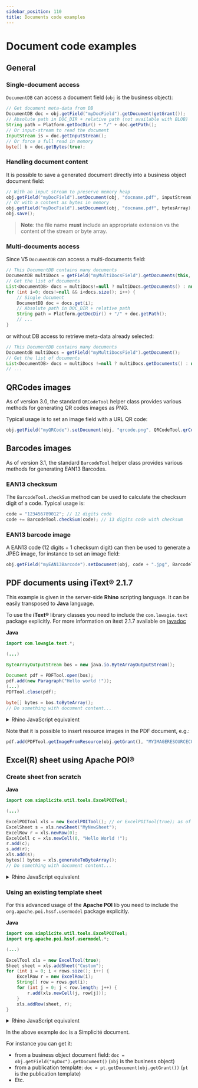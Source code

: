 ```yaml
---
sidebar_position: 110
title: Documents code examples
---
```


Document code examples
======================

General
-------

### Single-document access

`DocumentDB` can access a document field (`obj` is the business object):

```java
// Get document meta-data from DB
DocumentDB doc = obj.getField("myDocField").getDocument(getGrant());
// Absolute path in DOC_DIR + relative path (not available with BLOB)
String path = Platform.getDocDir() + "/" + doc.getPath();
// Or input-stream to read the document
InputStream is = doc.getInputStream();
// Or force a full read in memory
byte[] b = doc.getBytes(true);
```

### Handling document content

It is possible to save a generated document directly into a business object document field:

```java
// With an input stream to preserve memory heap
obj.getField("myDocField").setDocument(obj, "docname.pdf", inputStream);
// Or with a content as bytes in memory
obj.getField("myDocField").setDocument(obj, "docname.pdf", bytesArray);
obj.save();
```

> **Note**: the file name **must** include an appropriate extension vs the content of the stream or byte array.

### Multi-documents access

Since V5 `DocumentDB` can access a multi-documents field:

```java
// This DocumentDB contains many documents
DocumentDB multiDocs = getField("myMultiDocsField").getDocuments(this, getRowId());
// Get the list of documents
List<DocumentDB> docs = multiDocs!=null ? multiDocs.getDocuments() : null;
for (int i=0; docs!=null && i<docs.size(); i++) {
	// Single document
	DocumentDB doc = docs.get(i);
	// Absolute path in DOC_DIR + relative path
	String path = Platform.getDocDir() + "/" + doc.getPath();
	// ...
}
```

or without DB access to retrieve meta-data already selected:

```java
// This DocumentDB contains many documents
DocumentdB multiDocs = getField("myMultiDocsField").getDocument();
// Get the list of documents
List<DocumentDB> docs = multiDocs !=null ? multiDocs.getDocuments() : null;
// ...
```


QRCodes images
--------------

As of version 3.0, the standard `QRCodeTool` helper class provides various methods for generating QR codes images as PNG.

Typical usage is to set an image field with a URL QR code:
 
```java
obj.getField("myQRCode").setDocument(obj, "qrcode.png", QRCodeTool.qrCodeImage(Globals.getContextURL()));
```

Barcodes images
---------------

As of version 3.1, the standard `BarcodeTool` helper class provides various methods for generating EAN13 Barcodes.

### EAN13 checksum

The `BarcodeTool.checkSum` method can be used to calculate the checksum digit of a code. Typical usage is:

```java
code = "123456789012"; // 12 digits code
code += BarcodeTool.checkSum(code); // 13 digits code with checksum
```

### EAN13 barcode image

A EAN13 code (12 digits + 1 checksum digit) can then be used to generate a JPEG image, for instance to set an image field:

```java
obj.getField("myEAN13Barcode").setDocument(obj, code + ".jpg", BarcodeTool.ean13Image(code));
```
PDF documents using iText&reg; 2.1.7
------------------------------------

This example is given in the server-side **Rhino** scripting language. It can be easily transposed to **Java** language.

To use the **iText&reg;** library classes you need to include the `com.lowagie.text` package explicitly.
For more information on itext 2.1.7 available on <a href="https://coderanch.com/how-to/javadoc/itext-2.1.7" target="_blank">javadoc</a>

**Java**

```java
import com.lowagie.text.*;

(...)

ByteArrayOutputStream bos = new java.io.ByteArrayOutputStream();
	
Document pdf = PDFTool.open(bos);
pdf.add(new Paragraph("Hello world !"));
(...)
PDFTool.close(pdf);

byte[] bytes = bos.toByteArray();
// Do something with document content...
```

<details>
<summary>Rhino JavaScript equivalent</summary>

```javascript
importPackage(Packages.com.lowagie.text);

var bos = new java.io.ByteArrayOutputStream();
	
var pdf = PDFTool.open(bos);
pdf.add(new Paragraph("Hello world !"));
(...)
PDFTool.close(pdf);

var bytes = bos.toByteArray();
// Do something with document content...
```
</details>

Note that it is possible to insert resource images in the PDF document, e.g.:

```javascript
pdf.add(PDFTool.getImageFromResource(obj.getGrant(), "MYIMAGERESOURCECODE"));
```

Excel(R) sheet using Apache POI&reg;
------------------------------------

### Create sheet fron scratch

**Java**

```java
import com.simplicite.util.tools.ExcelPOITool;

(...)

ExcelPOITool xls = new ExcelPOITool(); // or ExcelPOITool(true); as of version 4.0, the true argument means using XLSX format
ExcelSheet s = xls.newSheet("MyNewSheet");
ExcelRow r = xls.newRow(0);
ExcelCell c = xls.newCell(0, "Hello World !");
r.add(c);
s.add(r);
xls.add(s);
bytes[] bytes = xls.generateToByteArray();
// Do something with document content...
```


<details>
<summary>Rhino JavaScript equivalent</summary>

```javascript
var xls = new ExcelPOITool(); // or ExcelPOITool(true); as of version 4.0, the true argument means using XLSX format
var s = xls.newSheet("MyNewSheet");
var r = xls.newRow(0);
var c = xls.newCell(0, "Hello World !");
r.add(c);
s.add(r);
xls.add(s);
var bytes = xls.generateToByteArray();
// Do something with document content...
```
</details>

### Using an existing template sheet

For this advanced usage of the **Apache POI** lib you need to include the `org.apache.poi.hssf.usermodel` package explicitly.

**Java**

```java
import com.simplicite.util.tools.ExcelPOITool;
import org.apache.poi.hssf.usermodel.*;

(...)

ExcelTool xls = new ExcelTool(true);
Sheet sheet = xls.addSheet("Custom");
for (int i = 0; i < rows.size(); i++) {
	ExcelRow r = new ExcelRow(i);
	String[] row = rows.get(i);
	for (int j = 0; j < row.length; j++) {
		r.add(xls.newCell(j, row[j]));
	}
	xls.addRow(sheet, r);
}
```

<details>
<summary>Rhino JavaScript equivalent</summary>

```javascript
importPackage(Packages.org.apache.poi.hssf.usermodel);
(...)
 
var sheet = xls.addSheet("Custom");
for (var i = 0; i < rows.size(); i++) {
	var r = new ExcelRow(i);
	var row = rows.get(i);
	for (var j = 0; j < row.length; j++) {
		r.add(xls.newCell(j, row[j]));
	}
	xls.addRow(sheet, r);
}
```
</details>


In the above example `doc` is a Simplicité document.

For instance you can get it:

- from a business object document field: `doc = obj.getField("myDoc").getDocument()` (`obj` is the business object)
- from a publication template: `doc = pt.getDocument(obj.getGrant())` (`pt` is the publication template)
- Etc.